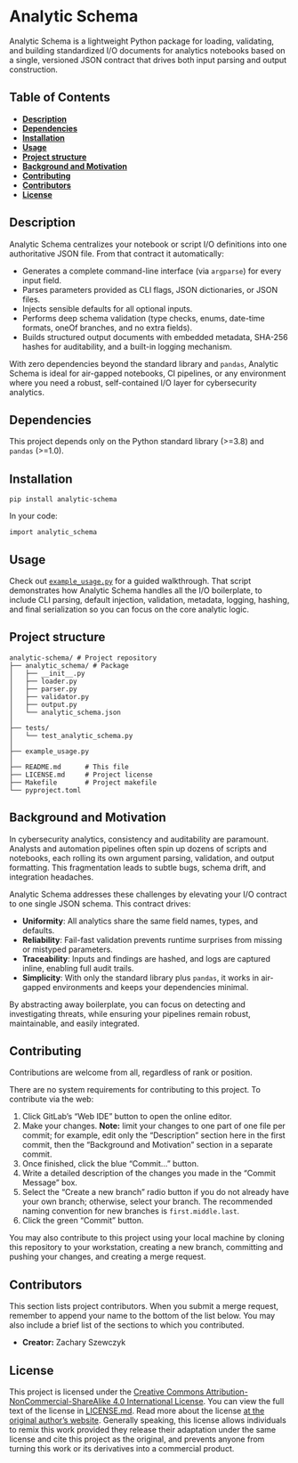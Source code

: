 # Analytic Schema

Analytic Schema is a lightweight Python package for loading, validating, and building standardized I/O documents for analytics notebooks based on a single, versioned JSON contract that drives both input parsing and output construction.

## Table of Contents

* [**Description**](#description)  
* [**Dependencies**](#dependencies)  
* [**Installation**](#installation)  
* [**Usage**](#usage)  
* [**Project structure**](#project-structure)  
* [**Background and Motivation**](#background-and-motivation)  
* [**Contributing**](#contributing)  
* [**Contributors**](#contributors)  
* [**License**](#license)  

## Description

Analytic Schema centralizes your notebook or script I/O definitions into one authoritative JSON file. From that contract it automatically:

- Generates a complete command-line interface (via `argparse`) for every input field.  
- Parses parameters provided as CLI flags, JSON dictionaries, or JSON files.  
- Injects sensible defaults for all optional inputs.  
- Performs deep schema validation (type checks, enums, date-time formats, oneOf branches, and no extra fields).  
- Builds structured output documents with embedded metadata, SHA-256 hashes for auditability, and a built-in logging mechanism.  

With zero dependencies beyond the standard library and `pandas`, Analytic Schema is ideal for air-gapped notebooks, CI pipelines, or any environment where you need a robust, self-contained I/O layer for cybersecurity analytics.

## Dependencies

This project depends only on the Python standard library (>=3.8) and `pandas` (>=1.0).

## Installation

```
pip install analytic-schema
```

In your code:

```
import analytic_schema
```

## Usage

Check out [`example_usage.py`](./example_usage.py) for a guided walkthrough. That script demonstrates how Analytic Schema handles all the I/O boilerplate, to include CLI parsing, default injection, validation, metadata, logging, hashing, and final serialization so you can focus on the core analytic logic.

## Project structure

```
analytic-schema/ # Project repository
├── analytic_schema/ # Package
│   ├── __init__.py
│   ├── loader.py
│   ├── parser.py
│   ├── validator.py
│   ├── output.py
│   └── analytic_schema.json
│
├── tests/
│   └── test_analytic_schema.py
│
├── example_usage.py
│
├── README.md      # This file
├── LICENSE.md     # Project license
├── Makefile       # Project makefile
└── pyproject.toml
```

## Background and Motivation

In cybersecurity analytics, consistency and auditability are paramount. Analysts and automation pipelines often spin up dozens of scripts and notebooks, each rolling its own argument parsing, validation, and output formatting. This fragmentation leads to subtle bugs, schema drift, and integration headaches.

Analytic Schema addresses these challenges by elevating your I/O contract to one single JSON schema. This contract drives:

- **Uniformity**: All analytics share the same field names, types, and defaults.  
- **Reliability**: Fail-fast validation prevents runtime surprises from missing or mistyped parameters.  
- **Traceability**: Inputs and findings are hashed, and logs are captured inline, enabling full audit trails.  
- **Simplicity**: With only the standard library plus `pandas`, it works in air-gapped environments and keeps your dependencies minimal.  

By abstracting away boilerplate, you can focus on detecting and investigating threats, while ensuring your pipelines remain robust, maintainable, and easily integrated.

## Contributing

Contributions are welcome from all, regardless of rank or position.

There are no system requirements for contributing to this project. To contribute via the web:

1. Click GitLab’s “Web IDE” button to open the online editor.
2. Make your changes. **Note:** limit your changes to one part of one file per commit; for example, edit only the “Description” section here in the first commit, then the “Background and Motivation” section in a separate commit.
3. Once finished, click the blue “Commit...” button.
4. Write a detailed description of the changes you made in the “Commit Message” box.
5. Select the “Create a new branch” radio button if you do not already have your own branch; otherwise, select your branch. The recommended naming convention for new branches is `first.middle.last`.
6. Click the green “Commit” button.

You may also contribute to this project using your local machine by cloning this repository to your workstation, creating a new branch, committing and pushing your changes, and creating a merge request.

## Contributors

This section lists project contributors. When you submit a merge request, remember to append your name to the bottom of the list below. You may also include a brief list of the sections to which you contributed.

* **Creator:** Zachary Szewczyk

## License

This project is licensed under the [Creative Commons Attribution-NonCommercial-ShareAlike 4.0 International License](https://creativecommons.org/licenses/by-nc-sa/4.0/). You can view the full text of the license in [LICENSE.md](./LICENSE.md). Read more about the license [at the original author’s website](https://zacs.site/disclaimers.html). Generally speaking, this license allows individuals to remix this work provided they release their adaptation under the same license and cite this project as the original, and prevents anyone from turning this work or its derivatives into a commercial product.